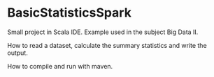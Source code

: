 # BasicStatisticsSpark

Small project in Scala IDE. Example used in the subject Big Data II.

How to read a dataset, calculate the summary statistics and write the output.

How to compile and run with maven.
